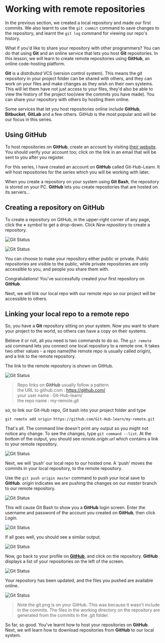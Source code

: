 # Working with remote repositories

In the previous section, we created a local repository and made our first commits. We also learnt to use the `git commit` command to save changes to the repository, and learnt the `git log` command for viewing our repo's history.

What if you'd like to share your repository with other programmers? You can do that using __Git__ and an online service that lets you host __Git__ repositories. In this lesson, we will learn to create remote repositories using __GitHub__, an online code-hosting platform.

__Git__ is a _distributed_ VCS (version control system). This means the git repository in your project folder can be shared with others, and they can work on your files and make changes as they wish on their own systems. This will let them have not just access to your files, they'd also be able to view the history of the project too(view the commits you have made). You can share your repository with others by hosting them online.

Some services that let you host repositories online include __GitHub__, __Bitbucket__, __GitLab__ and a few others. GitHub is the most popular and will be our focus in this series.

## Using GitHub
To host repositories on __GitHub__, create an account by visiting [their website](https://www.github.com). You should verify your account too; click on the link in an email that will be sent to you after you register.

For this series, I have created an account on __GitHub__ called Git-Hub-Learn. It will host repositories for the series which you will be working with later.

When you create a repository on your system using __Git Bash__, the repository is stored on your PC. __GitHub__ lets you create repositories that are hosted on its servers...

## Creating a repository on GitHub
To create a repository on GitHub, in the upper-right corner of any page, click the __+__ symbol to get a drop-down. Click _New repository_ to create a repository.  

![__Git__ Status](./images/42-CreateARepoGitHub.png)  

![__Git__ Status](./images/43-CreateRepoLabel.png)  

You can choose to make your repository either public or private. Public repositories are visible to the public, while private repositories are only accessible to you, and people you share them with.

Congratulations! You've successfully created your first repository on __GitHub__. 

Next, we will link our local repo with our remote repo so our project will be accessible to others. 

## Linking your local repo to a remote repo
So, you have a __Git__ repository sitting on your system. Now you want to share your project to the world, so others can have a copy on their systems. 

Believe it or not, all you need is two commands to do so. The `git remote add` command lets you connect one local repository to a remote one. It takes two other values - a repo name(the remote repo is usually called origin), and a link to the remote repository.

The link to the remote repository is shown on GitHub. 

![__Git__ Status](./images/41-RepoSettings.png)  

> Repo links on __GitHub__ usually follow a pattern   
 the URL to github.com : https://github.com/  
 your user name : Git-Hub-learn/  
 the repo name : my-remote.git  

so, to link our Git-Hub repo, Git bash into your project folder and type

`git remote add origin https://github.com/Git-Hub-learn/my-remote.git`

That's all. The command line doesn't print any output so you might not notice any change. To see the changes, type `git command --list`. At the bottom of the output, you should see  _remote.origin.url_ which contains a link to your remote repository.  

![__Git__ Status](./images/45-GitRemoteConfig.png)  

Next, we will 'push' our local repo to our hosted one. A 'push' moves the commits in your local repository, to the remote repository. 

Use the `git push origin master` command to push your local save to __GitHub__. _origin_ indicates we are pushing the changes on our _master_ branch to our remote repository. 

![__Git__ Status](./images/46-GitPushOri.png)  

This will cause Git Bash to show you a __GitHub__ login screen. Enter the username and password of the account you created on __GitHub__, then click _Login_.

![__Git__ Status](./images/47-GitHubLogin.png)

If all goes well, you should see a similar output.

![__Git__ Status](./images/48-GitPushSuccess.png)

Now, go back to your profile on [__GitHub__](https://www.github.com), and click on the repository. __GitHub__ displays a list of your repositories on the left of the screen.

![__Git__ Status](./images/49-RepoOnGitHub.png)

Your repository has been updated, and the files you pushed are available online.

![__Git__ Status](./images/50-RepoFilesPushed.png)
> Note the git.png is on your GitHub. This was because it wasn't include in the commits. The files in the working directory on the repository are generated from the commits in the .git folder. 

So far, so good. You've learnt how to host your repositories on __GitHub__. Next, we will learn how to download repositories from __GitHub__ to our local system.